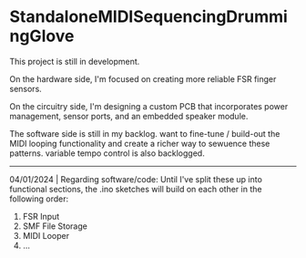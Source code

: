 # StandaloneMIDISequencingDrummingGlove

This project is still in development. 

On the hardware side, I'm focused on creating more reliable FSR finger sensors.

On the circuitry side, I'm designing a custom PCB that incorporates power management, sensor ports, and an embedded speaker module.

The software side is still in my backlog. want to fine-tune / build-out the MIDI looping functionality and create a richer way to sewuence these patterns. variable tempo control is also backlogged.

----

04/01/2024 | Regarding software/code:
Until I've split these up into functional sections, the .ino sketches will build on each other in the following order:
1) FSR Input
2) SMF File Storage
3) MIDI Looper
4) ...
